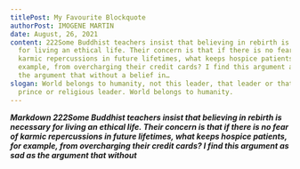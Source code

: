 ```yaml
---
titlePost: My Favourite Blockquote
authorPost: IMOGENE MARTIN
date: August, 26, 2021
content: 222Some Buddhist teachers insist that believing in rebirth is necessary
  for living an ethical life. Their concern is that if there is no fear of
  karmic repercussions in future lifetimes, what keeps hospice patients, for
  example, from overcharging their credit cards? I find this argument as sad as
  the argument that without a belief in…
slogan: World belongs to humanity, not this leader, that leader or that king or
  prince or religious leader. World belongs to humanity.
---
```

***Markdown 222Some Buddhist teachers insist that believing in rebirth is necessary for living an ethical life. Their concern is that if there is no fear of karmic repercussions in future lifetimes, what keeps hospice patients, for example, from overcharging their credit cards? I find this argument as sad as the argument that without***